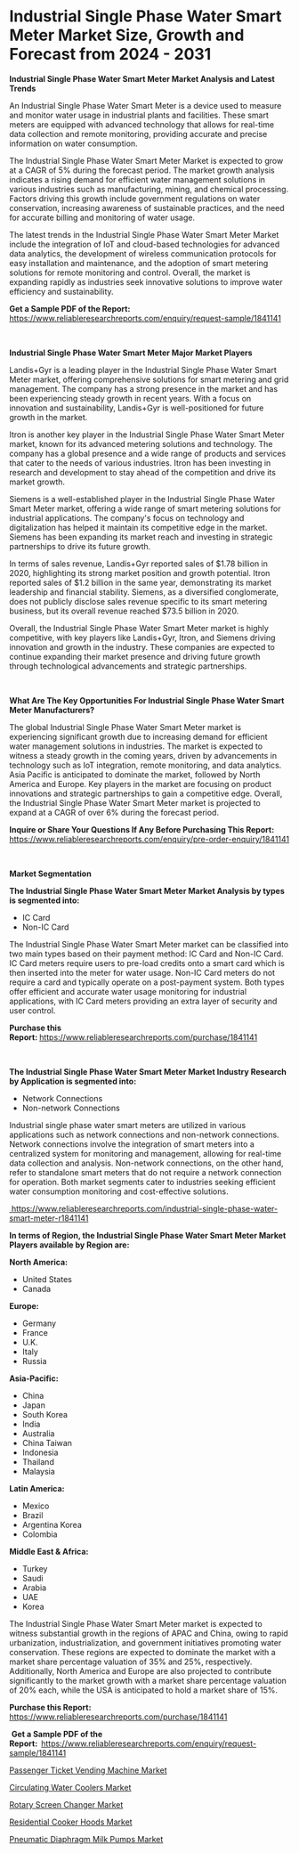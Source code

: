 <p><h1>Industrial Single Phase Water Smart Meter Market Size, Growth and Forecast from 2024 - 2031</h1></p><p><strong>Industrial Single Phase Water Smart Meter Market Analysis and Latest Trends</strong></p>
<p><p>An Industrial Single Phase Water Smart Meter is a device used to measure and monitor water usage in industrial plants and facilities. These smart meters are equipped with advanced technology that allows for real-time data collection and remote monitoring, providing accurate and precise information on water consumption.</p><p>The Industrial Single Phase Water Smart Meter Market is expected to grow at a CAGR of 5% during the forecast period. The market growth analysis indicates a rising demand for efficient water management solutions in various industries such as manufacturing, mining, and chemical processing. Factors driving this growth include government regulations on water conservation, increasing awareness of sustainable practices, and the need for accurate billing and monitoring of water usage.</p><p>The latest trends in the Industrial Single Phase Water Smart Meter Market include the integration of IoT and cloud-based technologies for advanced data analytics, the development of wireless communication protocols for easy installation and maintenance, and the adoption of smart metering solutions for remote monitoring and control. Overall, the market is expanding rapidly as industries seek innovative solutions to improve water efficiency and sustainability.</p></p>
<p><strong>Get a Sample PDF of the Report:&nbsp;</strong> <a href="https://www.reliableresearchreports.com/enquiry/request-sample/1841141">https://www.reliableresearchreports.com/enquiry/request-sample/1841141</a></p>
<p>&nbsp;</p>
<p><strong>Industrial Single Phase Water Smart Meter Major Market Players</strong></p>
<p><p>Landis+Gyr is a leading player in the Industrial Single Phase Water Smart Meter market, offering comprehensive solutions for smart metering and grid management. The company has a strong presence in the market and has been experiencing steady growth in recent years. With a focus on innovation and sustainability, Landis+Gyr is well-positioned for future growth in the market.</p><p>Itron is another key player in the Industrial Single Phase Water Smart Meter market, known for its advanced metering solutions and technology. The company has a global presence and a wide range of products and services that cater to the needs of various industries. Itron has been investing in research and development to stay ahead of the competition and drive its market growth.</p><p>Siemens is a well-established player in the Industrial Single Phase Water Smart Meter market, offering a wide range of smart metering solutions for industrial applications. The company's focus on technology and digitalization has helped it maintain its competitive edge in the market. Siemens has been expanding its market reach and investing in strategic partnerships to drive its future growth.</p><p>In terms of sales revenue, Landis+Gyr reported sales of $1.78 billion in 2020, highlighting its strong market position and growth potential. Itron reported sales of $1.2 billion in the same year, demonstrating its market leadership and financial stability. Siemens, as a diversified conglomerate, does not publicly disclose sales revenue specific to its smart metering business, but its overall revenue reached $73.5 billion in 2020.</p><p>Overall, the Industrial Single Phase Water Smart Meter market is highly competitive, with key players like Landis+Gyr, Itron, and Siemens driving innovation and growth in the industry. These companies are expected to continue expanding their market presence and driving future growth through technological advancements and strategic partnerships.</p></p>
<p>&nbsp;</p>
<p><strong>What Are The Key Opportunities For Industrial Single Phase Water Smart Meter Manufacturers?</strong></p>
<p><p>The global Industrial Single Phase Water Smart Meter market is experiencing significant growth due to increasing demand for efficient water management solutions in industries. The market is expected to witness a steady growth in the coming years, driven by advancements in technology such as IoT integration, remote monitoring, and data analytics. Asia Pacific is anticipated to dominate the market, followed by North America and Europe. Key players in the market are focusing on product innovations and strategic partnerships to gain a competitive edge. Overall, the Industrial Single Phase Water Smart Meter market is projected to expand at a CAGR of over 6% during the forecast period.</p></p>
<p><strong>Inquire or Share Your Questions If Any Before Purchasing This Report:</strong> <a href="https://www.reliableresearchreports.com/enquiry/pre-order-enquiry/1841141">https://www.reliableresearchreports.com/enquiry/pre-order-enquiry/1841141</a></p>
<p>&nbsp;</p>
<p><strong>Market Segmentation</strong></p>
<p><strong>The Industrial Single Phase Water Smart Meter Market Analysis by types is segmented into:</strong></p>
<p><ul><li>IC Card</li><li>Non-IC Card</li></ul></p>
<p><p>The Industrial Single Phase Water Smart Meter market can be classified into two main types based on their payment method: IC Card and Non-IC Card. IC Card meters require users to pre-load credits onto a smart card which is then inserted into the meter for water usage. Non-IC Card meters do not require a card and typically operate on a post-payment system. Both types offer efficient and accurate water usage monitoring for industrial applications, with IC Card meters providing an extra layer of security and user control.</p></p>
<p><strong>Purchase this Report:&nbsp;</strong><a href="https://www.reliableresearchreports.com/purchase/1841141">https://www.reliableresearchreports.com/purchase/1841141</a></p>
<p>&nbsp;</p>
<p><strong>The Industrial Single Phase Water Smart Meter Market Industry Research by Application is segmented into:</strong></p>
<p><ul><li>Network Connections</li><li>Non-network Connections</li></ul></p>
<p><p>Industrial single phase water smart meters are utilized in various applications such as network connections and non-network connections. Network connections involve the integration of smart meters into a centralized system for monitoring and management, allowing for real-time data collection and analysis. Non-network connections, on the other hand, refer to standalone smart meters that do not require a network connection for operation. Both market segments cater to industries seeking efficient water consumption monitoring and cost-effective solutions.</p></p>
<p><a href="https://www.reliableresearchreports.com/industrial-single-phase-water-smart-meter-r1841141">&nbsp;https://www.reliableresearchreports.com/industrial-single-phase-water-smart-meter-r1841141</a></p>
<p><strong>In terms of Region, the Industrial Single Phase Water Smart Meter Market Players available by Region are:</strong></p>
<p>
    <p> <strong> North America: </strong>
        <ul>
            <li>United States</li>
            <li>Canada</li>
        </ul>
        </p> 
    <p> <strong> Europe: </strong>
        <ul>
            <li>Germany</li>
            <li>France</li>
            <li>U.K.</li>
            <li>Italy</li>
            <li>Russia</li>
        </ul>
        </p> 
    <p> <strong> Asia-Pacific: </strong>
        <ul>
            <li>China</li>
            <li>Japan</li>
            <li>South Korea</li>
            <li>India</li>
            <li>Australia</li>
            <li>China Taiwan</li>
            <li>Indonesia</li>
            <li>Thailand</li>
            <li>Malaysia</li>
        </ul>
        </p> 
    <p> <strong> Latin America: </strong>
        <ul>
            <li>Mexico</li>
            <li>Brazil</li>
            <li>Argentina Korea</li>
            <li>Colombia</li>
        </ul>
        </p> 
    <p> <strong> Middle East & Africa: </strong>
        <ul>
            <li>Turkey</li>
            <li>Saudi</li>
            <li>Arabia</li>
            <li>UAE</li>
            <li>Korea</li>
        </ul>
    </p>
    </p>
<p><p>The Industrial Single Phase Water Smart Meter market is expected to witness substantial growth in the regions of APAC and China, owing to rapid urbanization, industrialization, and government initiatives promoting water conservation. These regions are expected to dominate the market with a market share percentage valuation of 35% and 25%, respectively. Additionally, North America and Europe are also projected to contribute significantly to the market growth with a market share percentage valuation of 20% each, while the USA is anticipated to hold a market share of 15%.</p></p>
<p><strong>Purchase this Report: </strong><a href="https://www.reliableresearchreports.com/purchase/1841141">https://www.reliableresearchreports.com/purchase/1841141</a></p>
<p>&nbsp;<strong>Get a Sample PDF of the Report:&nbsp;&nbsp;</strong><a href="https://www.reliableresearchreports.com/enquiry/request-sample/1841141">https://www.reliableresearchreports.com/enquiry/request-sample/1841141</a></p>
<p><strong></strong></p>
<p><p><a href="https://github.com/LiamKanenood/Market-Research-Report-List-1/blob/main/passenger-ticket-vending-machine-market.md">Passenger Ticket Vending Machine Market</a></p><p><a href="https://github.com/Raeloodard576457/Market-Research-Report-List-1/blob/main/circulating-water-coolers-market.md">Circulating Water Coolers Market</a></p><p><a href="https://github.com/markmellon1/Market-Research-Report-List-1/blob/main/rotary-screen-changer-market.md">Rotary Screen Changer Market</a></p><p><a href="https://github.com/vregtldg37/Market-Research-Report-List-1/blob/main/residential-cooker-hoods-market.md">Residential Cooker Hoods Market</a></p><p><a href="https://github.com/rslnowrouzi/Market-Research-Report-List-1/blob/main/pneumatic-diaphragm-milk-pumps-market.md">Pneumatic Diaphragm Milk Pumps Market</a></p></p>